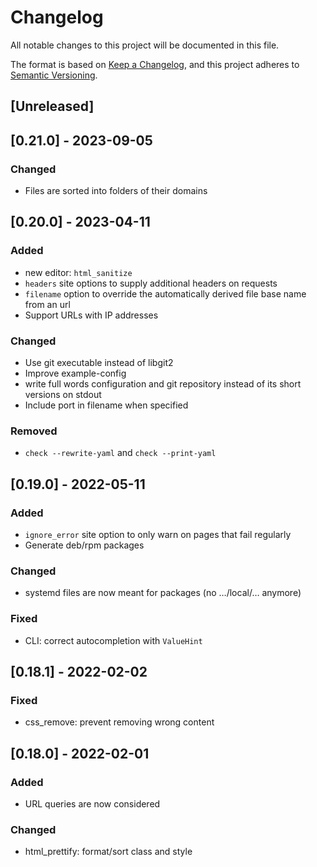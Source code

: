 # Changelog

All notable changes to this project will be documented in this file.

The format is based on [Keep a Changelog](https://keepachangelog.com/en/1.1.0/),
and this project adheres to [Semantic Versioning](https://semver.org/spec/v2.0.0.html).

## [Unreleased]

## [0.21.0] - 2023-09-05

### Changed

- Files are sorted into folders of their domains

## [0.20.0] - 2023-04-11

### Added

- new editor: `html_sanitize`
- `headers` site options to supply additional headers on requests
- `filename` option to override the automatically derived file base name from an url
- Support URLs with IP addresses

### Changed

- Use git executable instead of libgit2
- Improve example-config
- write full words configuration and git repository instead of its short versions on stdout
- Include port in filename when specified

### Removed

- `check --rewrite-yaml` and `check --print-yaml`

## [0.19.0] - 2022-05-11

### Added

- `ignore_error` site option to only warn on pages that fail regularly
- Generate deb/rpm packages

### Changed

- systemd files are now meant for packages (no …/local/… anymore)

### Fixed

- CLI: correct autocompletion with `ValueHint`

## [0.18.1] - 2022-02-02

### Fixed

- css_remove: prevent removing wrong content

## [0.18.0] - 2022-02-01

### Added

- URL queries are now considered

### Changed

- html_prettify: format/sort class and style
